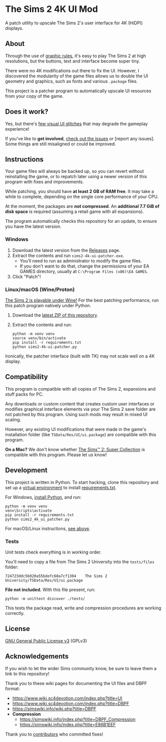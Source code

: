 # The Sims 2 4K UI Mod

A patch utility to upscale The Sims 2's user interface for 4K (HiDPI) displays.


## About

Through the use of [graphic rules], it's easy to play The Sims 2 at high
resolutions, but the buttons, text and interface become super tiny.

There were no 4K modifications out there to fix the UI. However, I discovered
the modularity of the game files allows us to double the UI geometry and graphics,
such as fonts and various `.package` files.

This project is a patcher program to automatically upscale UI resources from your copy of the game.

[graphic rules]: https://simswiki.info/wiki.php?title=Graphics_Rules_(for_The_Sims_2)


## Does it work?

Yes, but there's [few visual UI glitches] that may degrade the gameplay experience!

If you've like to **get involved**, [check out the issues] or [report any issues]. Some things are still misaligned or could be improved.

[few visual UI glitches]: https://github.com/lah7/sims2-4k-ui-mod/issues?q=is%3Aissue+is%3Aopen+label%3A%22visual+bug%22
[check out the issues]: https://github.com/lah7/sims2-4k-ui-mod/issues?q=is%3Aissue+is%3Aopen+label%3A%22visual+bug%22
[report any bugs]: https://github.com/lah7/sims2-4k-ui-mod/issues/new/choose


## Instructions

Your game files will always be backed up, so you can revert without reinstalling the game,
or to repatch later using a newer version of this program with fixes and improvements.

While patching, you should have **at least 2 GB of RAM free**. It may take
a while to complete, depending on the single core performance of your CPU.

At the moment, the packages are **not compressed**.
An **additional 7.7 GiB of disk space** is required
(assuming a retail game with all expansions).

The program automatically checks this repository for an update, to ensure you have the latest version.


### Windows

1. Download the latest version from the [Releases] page.
2. Extract the contents and run `sims2-4k-ui-patcher.exe`.
   * You'll need to run as administrator to modify the game files.
   * If you don't want to do that, change the permissions of your EA GAMES directory, usually at `C:\Program Files (x86)\EA GAMES`.
3. Click "Patch"!


### Linux/macOS (Wine/Proton)

[The Sims 2 is playable under Wine!] For the best patching performance,
run this patch program natively under Python.

1. Download the [latest ZIP of this repository](https://github.com/lah7/sims2-4k-ui-mod/archive/refs/heads/master.zip).

2. Extract the contents and run:

       python -m venv venv
       source venv/bin/activate
       pip install -r requirements.txt
       python sims2-4k-ui-patcher.py

Ironically, the patcher interface (built with TK) may not scale well on a 4K display.

[Releases]: https://github.com/lah7/sims2-4k-ui-mod/releases/latest
[The Sims 2 is playable under Wine!]: https://github.com/lah7/sims-2-wine-patches


## Compatibility

This program is compatible with all copies of The Sims 2, expansions and stuff
packs for PC.

Any downloads or custom content that creates custom user interfaces or modifies
graphical interface elements via your The Sims 2 save folder are not patched by
this program. Using such mods may result in mixed UI scaling.

However, any existing UI modifications that were made in the game's installation
folder (like `TSData/Res/UI/ui.package`) are compatible with this program.

**On a Mac?** We don't know whether [The Sims™ 2: Super Collection](https://apps.apple.com/us/app/the-sims-2-super-collection/id883782620?mt=12)
is compatible with this program. Please let us know!


## Development

This project is written in Python. To start hacking, clone this repository
 and set up a [virtual environment](https://docs.python.org/3/library/venv.html#creating-virtual-environments)
 to install [requirements.txt](requirements.txt).

For Windows, [install Python], and run:

    python -m venv venv
    venv\Scripts\activate
    pip install -r requirements.txt
    python sims2_4k_ui_patcher.py

For macOS/Linux instructions, [see above](#linuxmacos-wineproton).

[install Python]: https://www.python.org/downloads/windows/

### Tests

Unit tests check everything is in working order.

You'll need to copy a file from The Sims 2 University into the `tests/files` folder:

    724723ddc5b020a55bdefc60a7cf1304    The Sims 2 University/TSData/Res/UI/ui.package

**File not included.** With this file present, run:

    python -m unittest discover ./tests/

This tests the package read, write and compression procedures are working correctly.


## License

[GNU General Public License v3](LICENSE) (GPLv3)


## Acknowledgements

If you wish to let the wider Sims community know,
be sure to leave them a link to this repository!

Thank you to these wiki pages for documenting the UI files and DBPF format:

* <https://www.wiki.sc4devotion.com/index.php?title=UI>
* <https://www.wiki.sc4devotion.com/index.php?title=DBPF>
* <https://simswiki.info/wiki.php?title=DBPF>
* **Compression**
    * <https://simswiki.info/index.php?title=DBPF_Compression>
    * <https://simswiki.info/index.php?title=E86B1EEF>

Thank you to [contributors](https://github.com/lah7/sims2-4k-ui-mod/graphs/contributors) who committed fixes!
